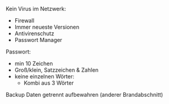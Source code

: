 Kein Virus im Netzwerk:
- Firewall
- Immer neueste Versionen
- Antivirenschutz
- Passwort Manager

Passwort:
- min 10 Zeichen
- Groß/klein, Satzzeichen & Zahlen
- keine einzelnen Wörter:
	- Kombi aus 3 Wörter

Backup Daten getrennt aufbewahren
(anderer Brandabschnitt)